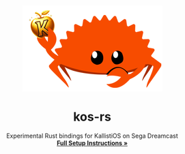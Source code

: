 <div align="center">
  <img src="misc/logo.png" alt="Ferris holding a Dreamcast controller" />
  <h1 align="center"><strong>kos-rs</strong></h1>
  <p align="center">
    Experimental Rust bindings for KallistiOS on Sega Dreamcast
    <br />
    <a href="https://dreamcast.wiki/Rust_on_Dreamcast"><strong>Full Setup Instructions »</strong></a>
  </p>
</div>
